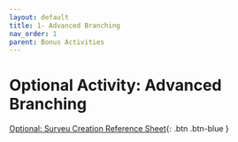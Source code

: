 ```yaml
---
layout: default
title: 1- Advanced Branching
nav_order: 1
parent: Bonus Activities
---
```


# Optional Activity: Advanced Branching

[Optional: Surveu Creation Reference Sheet](reference-sheet.html){: .btn .btn-blue }<br>
